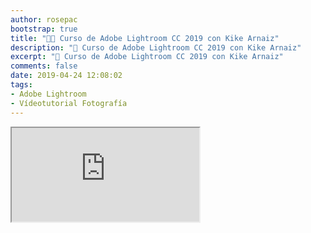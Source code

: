 ```yaml
---
author: rosepac
bootstrap: true
title: "👨‍🏫 Curso de Adobe Lightroom CC 2019 con Kike Arnaiz"
description: "📸 Curso de Adobe Lightroom CC 2019 con Kike Arnaiz"
excerpt: "📸 Curso de Adobe Lightroom CC 2019 con Kike Arnaiz"
comments: false
date: 2019-04-24 12:08:02
tags:
- Adobe Lightroom
- Vídeotutorial Fotografía
---
```


<div class="embed-responsive embed-responsive-16by9">
  <iframe class="embed-responsive-item" src="https://www.youtube-nocookie.com/embed/videoseries?list=PLTlBeKQnFKtIU7Ap4jNX513lI1bC9m01X" allowfullscreen></iframe>
</div><br/>